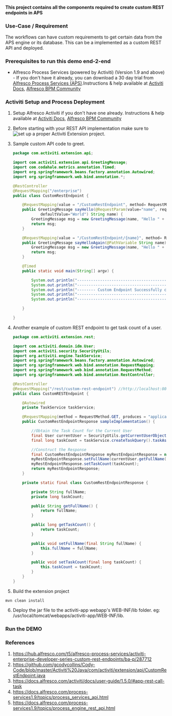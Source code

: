 #### This project contains all the components required to create custom REST endpoints in APS

### Use-Case / Requirement
The workflows can have custom requirements to get certain data from the APS engine or its database. This can be a implemented as a custom REST API and deployed.

### Prerequisites to run this demo end-2-end

* Alfresco Process Services (powered by Activiti) (Version 1.9 and above) - If you don't have it already, you can download a 30 day trial from [Alfresco Process Services (APS)](https://www.alfresco.com/products/business-process-management/alfresco-activiti).Instructions & help available at [Activiti Docs](http://docs.alfresco.com/activiti/docs/), [Alfresco BPM Community](https://community.alfresco.com/community/bpm)

### Activiti Setup and Process Deployment
1. Setup Alfresco Activiti if you don't have one already. Instructions & help available at [Activiti Docs](http://docs.alfresco.com/activiti/docs/), [Alfresco BPM Community](https://community.alfresco.com/community/bpm)
2. Before starting with your REST API implementation make sure to ![set up a proper Activiti Extension project](https://hub.alfresco.com/t5/alfresco-process-services/activiti-enterprise-developer-series-setting-up-an-extension/ba-p/287187).
3. Sample custom API code to greet.
    ```java
    package com.activiti.extension.api;

    import com.activiti.extension.api.GreetingMessage;
    import com.codahale.metrics.annotation.Timed;
    import org.springframework.beans.factory.annotation.Autowired;
    import org.springframework.web.bind.annotation.*;

    @RestController
    @RequestMapping("/enterprise")
    public class CustomRestEndpoint {

        @RequestMapping(value = "/CustomRestEndpoint", method= RequestMethod.GET)
        public GreetingMessage sayHello(@RequestParam(value="name", required=false,
                defaultValue="World") String name) {
            GreetingMessage msg = new GreetingMessage(name, "Hello " + name + "!");
            return msg;
        }

        @RequestMapping(value = "/CustomRestEndpoint/{name}", method= RequestMethod.GET)
        public GreetingMessage sayHelloAgain(@PathVariable String name) {
            GreetingMessage msg = new GreetingMessage(name, "Hello " + name + "!");
            return msg;
        }

        @Timed
        public static void main(String[] argv) {

            System.out.println("---------------------------------------------------");
            System.out.println("---------------------------------------------------");
            System.out.println("-------- Custom Endpoint Successfully called ------");
            System.out.println("---------------------------------------------------");
            System.out.println("---------------------------------------------------");

        }

    }
    ```
4. Another example of custom REST endpoint to get task count of a user.
    ```java
    package com.activiti.extension.rest;

    import com.activiti.domain.idm.User;
    import com.activiti.security.SecurityUtils;
    import org.activiti.engine.TaskService;
    import org.springframework.beans.factory.annotation.Autowired;
    import org.springframework.web.bind.annotation.RequestMapping;
    import org.springframework.web.bind.annotation.RequestMethod;
    import org.springframework.web.bind.annotation.RestController;

    @RestController
    @RequestMapping("/rest/custom-rest-endpoint") //http://localhost:8080/activiti-app/app/rest/custom-rest-endpoint
    public class CustomRESTEndpoint {

        @Autowired
        private TaskService taskService;

        @RequestMapping(method = RequestMethod.GET, produces = "application/json")
        public CustomRestEndpointResponse sampleImplementation() {

        	//Obtain the Task Count for the Current User
            final User currentUser = SecurityUtils.getCurrentUserObject();
            final long taskCount = taskService.createTaskQuery().taskAssignee(String.valueOf(currentUser.getId())).count();

            //Construct the Response
            final CustomRestEndpointResponse myRestEndpointResponse = new CustomRestEndpointResponse();
            myRestEndpointResponse.setFullName(currentUser.getFullName());
            myRestEndpointResponse.setTaskCount(taskCount);
            return myRestEndpointResponse;
        }

        private static final class CustomRestEndpointResponse {

            private String fullName;
            private long taskCount;

    		public String getFullName() {
    			return fullName;
    		}

    		public long getTaskCount() {
    			return taskCount;
    		}

    		public void setFullName(final String fullName) {
    			this.fullName = fullName;
    		}

    		public void setTaskCount(final long taskCount) {
    			this.taskCount = taskCount;
    		}
        }
    }
    ```

5. Build the extension project
```
mvn clean install
```
6. Deploy the jar file to the activiti-app webapp's WEB-INF/lib folder.
   eg: /usr/local/tomcat/webapps/activiti-app/WEB-INF/lib.



### Run the DEMO

### References
1. https://hub.alfresco.com/t5/alfresco-process-services/activiti-enterprise-developer-series-custom-rest-endpoints/ba-p/287712
2. https://github.com/gcodycollins/Cody-Code/blob/master/Activiti%20Java/com/activiti/extension/api/CustomRestEndpoint.java
3. https://docs.alfresco.com/activiti/docs/user-guide/1.5.0/#app-rest-call-task
4. https://docs.alfresco.com/process-services1.9/topics/process_services_api.html
5. https://docs.alfresco.com/process-services1.9/topics/process_engine_rest_api.html
